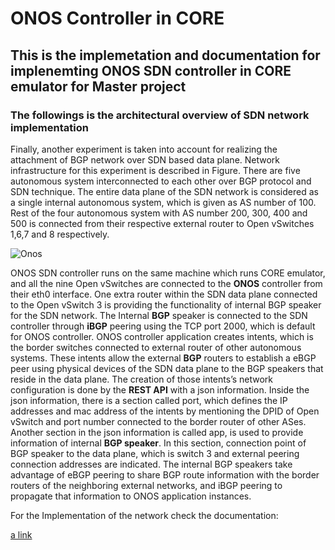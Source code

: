 # ONOS Controller in CORE

## This is the implemetation and documentation for implenemting ONOS SDN controller in CORE emulator  for Master project

### The followings is the architectural overview of SDN network implementation

Finally, another experiment is taken into account for realizing the attachment of BGP network over SDN based
data plane. Network infrastructure for this experiment is described in Figure. There are five autonomous
system interconnected to each other over BGP protocol and SDN technique. The entire data plane of the SDN
network is considered as a single internal autonomous system, which is given as AS number of 100. Rest of the
four autonomous system with AS number 200, 300, 400 and 500 is connected from their respective external
router to Open vSwitches 1,6,7 and 8 respectively.

![Onos](https://user-images.githubusercontent.com/57096728/145960306-b3ee7374-6fb3-4706-8954-b7aa04e791b5.JPG)


ONOS SDN controller runs on the same machine which runs CORE emulator, and all the nine Open vSwitches
are connected to the **ONOS** controller from their eth0 interface. One extra router within the SDN data plane
connected to the Open vSwitch 3 is providing the functionality of internal BGP speaker for the SDN network.
The Internal **BGP** speaker is connected to the SDN controller through **iBGP** peering using the TCP port 2000,
which is default for ONOS controller. ONOS controller application creates intents, which is the border switches
connected to external router of other autonomous systems. These intents allow the external **BGP** routers to establish a eBGP peer using physical devices of the SDN data plane to the BGP speakers that reside in the data plane.
The creation of those intents’s network configuration is done by the **REST API** with a json information. Inside
the json information, there is a section called port, which defines the IP addresses and mac address of the intents
by mentioning the DPID of Open vSwitch and port number connected to the border router of other ASes. Another section in the json information is called app, is used to provide information of internal **BGP speaker**. In this
section, connection point of BGP speaker to the data plane, which is switch 3 and external peering connection
addresses are indicated.
The internal BGP speakers take advantage of eBGP peering to share BGP route information with the border
routers of the neighboring external networks, and iBGP peering to propagate that information to ONOS application instances.

For the Implementation of the network check the documentation: 

[a link](https://github.com/sudo-riyad/ONOS-SDN-Controller_BGP-in-CORE-/blob/042e051c7c38ef6c3e93a98cb1a45815bc38dd18/Documentation/IndividualProject_Islam_Riyad-Ul-_1324662.pdf)



